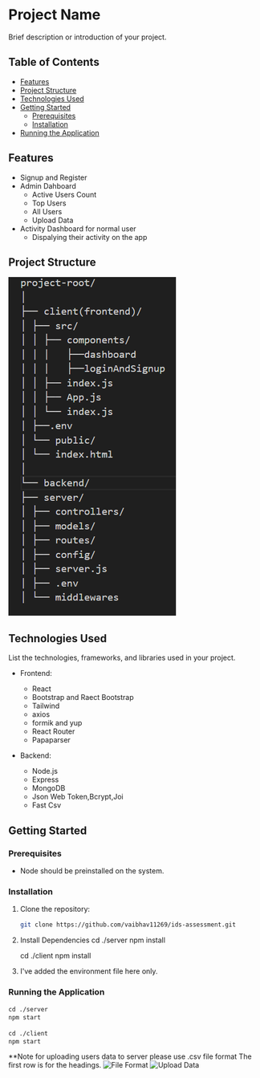 # Project Name

Brief description or introduction of your project.

## Table of Contents

- [Features](#features)
- [Project Structure](#project-structure)
- [Technologies Used](#technologies-used)
- [Getting Started](#getting-started)
  - [Prerequisites](#prerequisites)
  - [Installation](#installation)
- [Running the Application](#running-the-application)


## Features

- Signup and Register
- Admin Dahboard
  - Active Users Count
  - Top Users
  - All Users
  - Upload Data
- Activity Dashboard for normal user
  - Dispalying their activity on the app

## Project Structure

![Alt text](image.png)

## Technologies Used

List the technologies, frameworks, and libraries used in your project.

- Frontend:
  - React
  - Bootstrap and Raect Bootstrap
  - Tailwind
  - axios
  - formik and yup
  - React Router
  - Papaparser

- Backend:
  - Node.js
  - Express
  - MongoDB
  - Json Web Token,Bcrypt,Joi
  - Fast Csv

  
## Getting Started

### Prerequisites

- Node should be preinstalled on the system.

### Installation

1. Clone the repository:

   ```bash
   git clone https://github.com/vaibhav11269/ids-assessment.git

2. Install Dependencies
    cd ./server
    npm install

    cd ./client
    npm install

3. I've added the environment file here only.

### Running the Application
    cd ./server
    npm start

    cd ./client
    npm start

**Note for uploading users data to server please use .csv file format
The first row is for the headings. 
![File Format](image-1.png)
![Upload Data](image-3.png)
